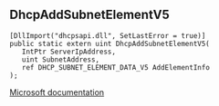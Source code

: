 ## DhcpAddSubnetElementV5

```
[DllImport("dhcpsapi.dll", SetLastError = true)]
public static extern uint DhcpAddSubnetElementV5(
   IntPtr ServerIpAddress,
   uint SubnetAddress,
   ref DHCP_SUBNET_ELEMENT_DATA_V5 AddElementInfo
);
```

[Microsoft documentation](https://docs.microsoft.com/en-us/windows/win32/api/dhcpssdk/nf-dhcpssdk-dhcpaddsubnetelementv5)
